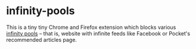 # infinity-pools

This is a tiny tiny Chrome and Firefox extension which blocks various [infinity pools](https://medium.com/time-dorks/distractions-are-a-nuisance-but-infinity-pools-are-the-real-problem-e84122d62c0c) – that is, website with infinite feeds like Facebook or Pocket's recommended articles page.
